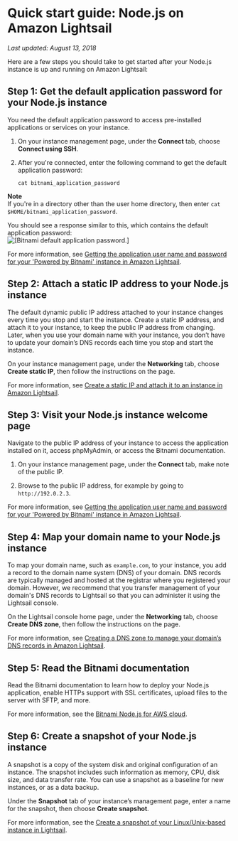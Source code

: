 # Quick start guide: Node\.js on Amazon Lightsail<a name="amazon-lightsail-quick-start-guide-nodejs"></a>

 *Last updated: August 13, 2018* 

Here are a few steps you should take to get started after your Node\.js instance is up and running on Amazon Lightsail:

## Step 1: Get the default application password for your Node\.js instance<a name="amazon-lightsail-nodejs-get-the-default-user-password"></a>

You need the default application password to access pre\-installed applications or services on your instance\.

1. On your instance management page, under the **Connect** tab, choose **Connect using SSH**\.

1. After you're connected, enter the following command to get the default application password:

   ```
   cat bitnami_application_password
   ```
**Note**  
If you're in a directory other than the user home directory, then enter `cat $HOME/bitnami_application_password`\.

   You should see a response similar to this, which contains the default application password:  
![\[Bitnami default application password.\]](https://d9yljz1nd5001.cloudfront.net/en_us/b380b072d417d05346bbc87239d4fd76/images/amazon-lightsail-bitnami-application-password.png)

For more information, see [Getting the application user name and password for your 'Powered by Bitnami' instance in Amazon Lightsail](log-in-to-your-bitnami-application-running-on-amazon-lightsail.md)\.

## Step 2: Attach a static IP address to your Node\.js instance<a name="amazon-lightsail-nodejs-attach-static-ip"></a>

The default dynamic public IP address attached to your instance changes every time you stop and start the instance\. Create a static IP address, and attach it to your instance, to keep the public IP address from changing\. Later, when you use your domain name with your instance, you don’t have to update your domain’s DNS records each time you stop and start the instance\.

On your instance management page, under the **Networking** tab, choose **Create static IP**, then follow the instructions on the page\.

For more information, see [Create a static IP and attach it to an instance in Amazon Lightsail](lightsail-create-static-ip.md)\.

## Step 3: Visit your Node\.js instance welcome page<a name="amazon-lightsail-nodejs-sign-in"></a>

Navigate to the public IP address of your instance to access the application installed on it, access phpMyAdmin, or access the Bitnami documentation\.

1. On your instance management page, under the **Connect** tab, make note of the public IP\.

1. Browse to the public IP address, for example by going to `http://192.0.2.3`\.

For more information, see [Getting the application user name and password for your 'Powered by Bitnami' instance in Amazon Lightsail](log-in-to-your-bitnami-application-running-on-amazon-lightsail.md)\.

## Step 4: Map your domain name to your Node\.js instance<a name="amazon-lightsail-nodejs-map-your-domain-to-your-instance"></a>

To map your domain name, such as `example.com`, to your instance, you add a record to the domain name system \(DNS\) of your domain\. DNS records are typically managed and hosted at the registrar where you registered your domain\. However, we recommend that you transfer management of your domain's DNS records to Lightsail so that you can administer it using the Lightsail console\.

On the Lightsail console home page, under the **Networking** tab, choose **Create DNS zone**, then follow the instructions on the page\.

For more information, see [Creating a DNS zone to manage your domain’s DNS records in Amazon Lightsail](lightsail-how-to-create-dns-entry.md)\.

## Step 5: Read the Bitnami documentation<a name="amazon-lightsail-nodejs-read-the-bitnami-documentation"></a>

Read the Bitnami documentation to learn how to deploy your Node\.js application, enable HTTPs support with SSL certificates, upload files to the server with SFTP, and more\.

For more information, see the [Bitnami Node\.js for AWS cloud](https://docs.bitnami.com/aws/infrastructure/nodejs/)\.

## Step 6: Create a snapshot of your Node\.js instance<a name="amazon-lightsail-nodejs-create-a-snapshot"></a>

A snapshot is a copy of the system disk and original configuration of an instance\. The snapshot includes such information as memory, CPU, disk size, and data transfer rate\. You can use a snapshot as a baseline for new instances, or as a data backup\.

Under the **Snapshot** tab of your instance’s management page, enter a name for the snapshot, then choose **Create snapshot**\.

For more information, see the [Create a snapshot of your Linux/Unix\-based instance in Lightsail](lightsail-how-to-create-a-snapshot-of-your-instance.md)\.
